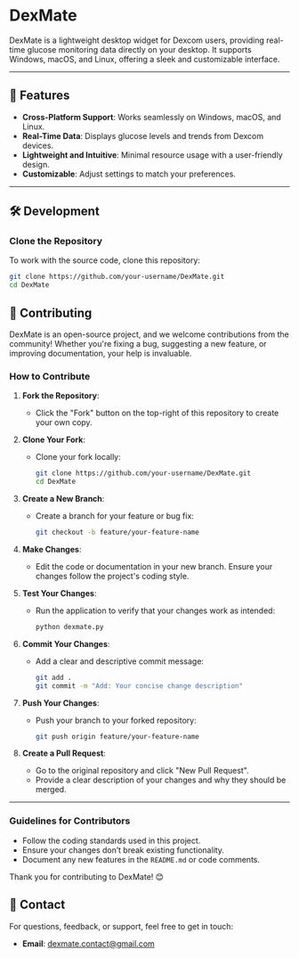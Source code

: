 # DexMate

DexMate is a lightweight desktop widget for Dexcom users, providing real-time glucose monitoring data directly on your desktop. It supports Windows, macOS, and Linux, offering a sleek and customizable interface.

---

## 🌟 Features

- **Cross-Platform Support**: Works seamlessly on Windows, macOS, and Linux.
- **Real-Time Data**: Displays glucose levels and trends from Dexcom devices.
- **Lightweight and Intuitive**: Minimal resource usage with a user-friendly design.
- **Customizable**: Adjust settings to match your preferences.

---

## 🛠️ Development

### **Clone the Repository**
To work with the source code, clone this repository:
```bash
git clone https://github.com/your-username/DexMate.git
cd DexMate
```
## 🤝 Contributing

DexMate is an open-source project, and we welcome contributions from the community! Whether you're fixing a bug, suggesting a new feature, or improving documentation, your help is invaluable.

### How to Contribute

1. **Fork the Repository**:
   - Click the "Fork" button on the top-right of this repository to create your own copy.

2. **Clone Your Fork**:
   - Clone your fork locally:
     ```bash
     git clone https://github.com/your-username/DexMate.git
     cd DexMate
     ```

3. **Create a New Branch**:
   - Create a branch for your feature or bug fix:
     ```bash
     git checkout -b feature/your-feature-name
     ```

4. **Make Changes**:
   - Edit the code or documentation in your new branch. Ensure your changes follow the project's coding style.

5. **Test Your Changes**:
   - Run the application to verify that your changes work as intended:
     ```bash
     python dexmate.py
     ```

6. **Commit Your Changes**:
   - Add a clear and descriptive commit message:
     ```bash
     git add .
     git commit -m "Add: Your concise change description"
     ```

7. **Push Your Changes**:
   - Push your branch to your forked repository:
     ```bash
     git push origin feature/your-feature-name
     ```

8. **Create a Pull Request**:
   - Go to the original repository and click "New Pull Request".
   - Provide a clear description of your changes and why they should be merged.

---

### Guidelines for Contributors

- Follow the coding standards used in this project.
- Ensure your changes don’t break existing functionality.
- Document any new features in the `README.md` or code comments.

Thank you for contributing to DexMate! 😊

## 📧 Contact

For questions, feedback, or support, feel free to get in touch:

- **Email**: [dexmate.contact@gmail.com](mailto:dexmate.contact@gmail.com)